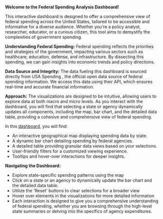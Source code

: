 **Welcome to the Federal Spending Analysis Dashboard!**

This interactive dashboard is designed to offer a comprehensive view of federal spending across the United States, tailored to be accessible and informative for a diverse audience. Whether you're a policy analyst, researcher, educator, or a curious citizen, this tool aims to demystify the complexities of government spending.


**Understanding Federal Spending:**
Federal spending reflects the priorities and strategies of the government, impacting various sectors such as healthcare, education, defense, and infrastructure. By dissecting this spending, we can gain insights into economic trends and policy directions.


**Data Source and Integrity:**
The data fueling this dashboard is sourced directly from USA Spending , the official open data source of federal spending information. We access this data using their API, which ensures real-time and accurate financial information.


**Approach:**
The visualizations are designed to be intuitive, allowing users to explore data at both macro and micro levels. As you interact with the dashboard, you will find that selecting a state or agency dynamically updates all components, including the map, bar chart, and the detailed data table, providing a cohesive and comprehensive view of federal spending.


In this [dashboard]([url](https://eidc.shinyapps.io/dataviz/)), you will find:


- An interactive geographical map displaying spending data by state.
- A dynamic bar chart detailing spending by federal agencies.
- A detailed table providing granular data views based on your selections.
- User-friendly filters for a customized viewing experience.
- Tooltips and hover-over interactions for deeper insights.

**Navigating the Dashboard:**

- Explore state-specific spending patterns using the map
- Click on a state or an agency to dynamically update the bar chart and the detailed data table.
- Utilize the 'Reset' buttons to clear selections for a broader view
- Hover over elements in the visualizations for more detailed information
- Each interaction is designed to give you a comprehensive understanding of federal spending, whether you are browsing through the high-level state summaries or delving into the specifics    of agency expenditures.


